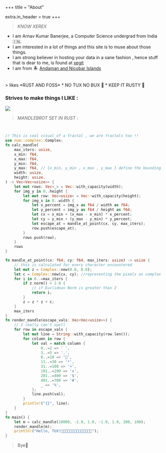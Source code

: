 +++
title = "About"

extra.in_header = true
+++

> *KNOW XEREX* 
  * I am Arnav Kumar Banerjee, a Computer Science undergrad from India 🇮🇳.
  * I am interested in a lot of things and this site is to muse about those things. 
  * I am strong believer in hosting your data in a sane fashion , hence stuff that is dear to me, is found at [xegit](https://git.xemon.xyz)
  * I am from  🏝️ [Andaman and Nicobar Islands](https://en.wikipedia.org/wiki/Andaman_and_Nicobar_Islands)
<br/>  
> likes *RUST AND FOSS*
  * NO TUX NO BUX 🐧
  * KEEP IT RUSTY 🦀

### Strives to make things I LIKE :
![](/images/free_as_in_freedom.png)



> *MANDLEBROT SET IN RUST* : 

```rust 


// This is cool visual of a fractal , we are fractals too !!
use num::complex::Complex;
fn calc_mandle(
    max_iters: usize,
    x_min: f64,
    x_max: f64,
    y_min: f64,
    y_max: f64, // {x_min, y_min , x_max , y_max } define the bounding box
    width: usize,
    height: usize,
) -> Vec<Vec<usize>> {
    let mut rows: Vec<_> = Vec::with_capacity(width);
    for img_y in 0..height {
        let mut row: Vec<usize> = Vec::with_capacity(height);
        for img_x in 0..width {
            let x_percent = img_x as f64 / width as f64;
            let y_percent = img_y as f64 / height as f64;
            let cx = x_min + (x_max - x_min) * x_percent;
            let cy = y_min + (y_max - y_min) * y_percent;
            let escape_at = mandle_at_point(cx, cy, max_iters);
            row.push(escape_at);
        }
        rows.push(row);
    }
    rows
}

fn mandle_at_point(cx: f64, cy: f64, max_iters: usize) -> usize {
    // this is calculated for every character encountered
    let mut z = Complex::new(0.0, 0.0);
    let c = Complex::new(cx, cy); //representing the pixels as complex number
    for i in 0..=max_iters {
        if z.norm() > 2.0 {
            // if Euclidean Norm is greater than 2
            return i;
        }
        z = z * z + c;
    }
    max_iters
}
fn render_mandle(escape_vals: Vec<Vec<usize>>) {
    // I really can't spell
    for row in escape_vals {
        let mut line = String::with_capacity(row.len());
        for column in row {
            let val = match column {
                0..=2 => ' ',
                3..=5 => '.',
                6..=10 => '🐧',
                11..=30 => '*',
                31..=100 => '+',
                101..=200 => 'x',
                201..=400 => '$',
                401..=700 => '#',
                _ => '%',
            };
            line.push(val);
        }
        println!("{}", line);
    }
}
fn main() {
    let m = calc_mandle(10000, -2.0, 1.0, -1.0, 1.0, 200, 100);
    render_mandle(m);
    println!("Hello, TUX!🐧🐧🐧🐧🐧🐧🐧🐧🐧🐧🐧🐧🐧🐧");
}
```

> Bye🦀 
